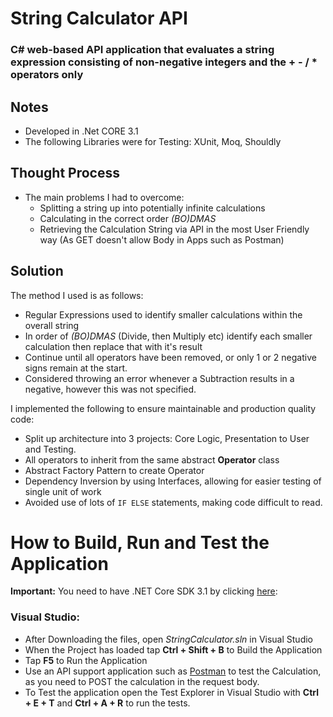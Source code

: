 # String Calculator API
###  C# web-based API application that evaluates a string expression consisting of non-negative integers and the + - / * operators only

## Notes
 * Developed in .Net CORE 3.1
 * The following Libraries were for Testing: XUnit, Moq, Shouldly
 
## Thought Process
 * The main problems I had to overcome:
   * Splitting a string up into potentially infinite calculations
   * Calculating in the correct order *(BO)DMAS*
   * Retrieving the Calculation String via API in the most User Friendly way (As GET doesn't allow Body in Apps such as Postman)

## Solution
The method I used is as follows:
 * Regular Expressions used to identify smaller calculations within the overall string
 * In order of *(BO)DMAS* (Divide, then Multiply etc) identify each smaller calculation then replace that with it's result
 * Continue until all operators have been removed, or only 1 or 2 negative signs remain at the start.
 * Considered throwing an error whenever a Subtraction results in a negative, however this was not specified.

I implemented the following to ensure maintainable and production quality code:
 * Split up architecture into 3 projects: Core Logic, Presentation to User and Testing.
 * All operators to inherit from the same abstract **Operator** class
 * Abstract Factory Pattern to create Operator
 * Dependency Inversion by using Interfaces, allowing for easier testing of single unit of work
 * Avoided use of lots of `IF ELSE` statements, making code difficult to read.

# How to Build, Run and Test the Application

**Important:** You need to have .NET Core SDK 3.1 by clicking [here](https://dotnet.microsoft.com/download/dotnet-core, ".Net Core SDKs"):

### Visual Studio:

 * After Downloading the files, open *StringCalculator.sln* in Visual Studio
 * When the Project has loaded tap **Ctrl + Shift + B** to Build the Application
 * Tap **F5** to Run the Application
 * Use an API support application such as [Postman](https://www.getpostman.com) to test the Calculation, as you need to POST the calculation in the request body.
 * To Test the application open the Test Explorer in Visual Studio with **Ctrl + E + T** and **Ctrl + A + R** to run the tests.

